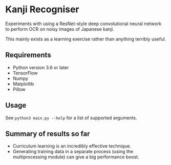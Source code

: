 # Kanji Recogniser

Experiments with using a ResNet-style deep convolutional neural network to perform OCR on noisy images of Japanese kanji.

This mainly exists as a learning exercise rather than anything terribly useful.

## Requirements

* Python version 3.6 or later
* TensorFlow
* Numpy
* Matplotlib
* Pillow

## Usage

See `python3 main.py --help` for a list of supported arguments.


## Summary of results so far

* Curriculum learning is an incredibly effective technique.
* Generating training data in a separate process (using the multiprocessing module) can give a big performance boost.